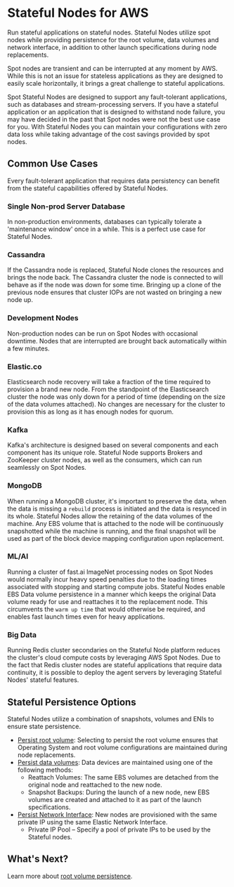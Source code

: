 # Stateful Nodes for AWS

Run stateful applications on stateful nodes. Stateful Nodes utilize spot nodes while providing persistence for the root volume, data volumes and network interface, in addition to other launch specifications during node replacements.

Spot nodes are transient and can be interrupted at any moment by AWS. While this is not an issue for stateless applications as they are designed to easily scale horizontally, it brings a great challenge to stateful applications.

Spot Stateful Nodes are designed to support any fault-tolerant applications, such as databases and stream-processing servers. If you have a stateful application or an application that is designed to withstand node failure, you may have decided in the past that Spot nodes were not the best use case for you. With Stateful Nodes you can maintain your configurations with zero data loss while taking advantage of the cost savings provided by spot nodes.

## Common Use Cases

Every fault-tolerant application that requires data persistency can benefit from the stateful capabilities offered by Stateful Nodes.

### Single Non-prod Server Database

In non-production environments, databases can typically tolerate a 'maintenance window' once in a while. This is a perfect use case for Stateful Nodes.

### Cassandra

If the Cassandra node is replaced, Stateful Node clones the resources and brings the node back. The Cassandra cluster the node is connected to will behave as if the node was down for some time. Bringing up a clone of the previous node ensures that cluster IOPs are not wasted on bringing a new node up.

### Development Nodes

Non-production nodes can be run on Spot Nodes with occasional downtime. Nodes that are interrupted are brought back automatically within a few minutes.

### Elastic.co

Elasticsearch node recovery will take a fraction of the time required to provision a brand new node. From the standpoint of the Elasticsearch cluster the node was only down for a period of time (depending on the size of the data volumes attached). No changes are necessary for the cluster to provision this as long as it has enough nodes for quorum.

### Kafka

Kafka's architecture is designed based on several components and each component has its unique role. Stateful Node supports Brokers and ZooKeeper cluster nodes, as well as the consumers, which can run seamlessly on Spot Nodes.

### MongoDB

When running a MongoDB cluster, it's important to preserve the data, when the data is missing a `rebuild` process is initiated and the data is resynced in its whole. Stateful Nodes allow the retaining of the data volumes of the machine. Any EBS volume that is attached to the node will be continuously snapshotted while the machine is running, and the final snapshot will be used as part of the block device mapping configuration upon replacement.

### ML/AI

Running a cluster of fast.ai ImageNet processing nodes on Spot Nodes would normally incur heavy speed penalties due to the loading times associated with stopping and starting compute jobs. Stateful Nodes enable EBS Data volume persistence in a manner which keeps the original Data volume ready for use and reattaches it to the replacement node. This circumvents the `warm up time` that would otherwise be required, and enables fast launch times even for heavy applications.

### Big Data

Running Redis cluster secondaries on the Stateful Node platform reduces the cluster's cloud compute costs by leveraging AWS Spot Nodes. Due to the fact that Redis cluster nodes are stateful applications that require data continuity, it is possible to deploy the agent servers by leveraging Stateful Nodes' stateful features.

## Stateful Persistence Options

Stateful Nodes utilize a combination of snapshots, volumes and ENIs to ensure state persistence.

- [Persist root volume](managed-instance/features/root-volume-persistence): Selecting to persist the root volume ensures that Operating System and root volume configurations are maintained during node replacements.
- [Persist data volumes](managed-instance/features/data-volume-persistence): Data devices are maintained using one of the following methods:
  - Reattach Volumes: The same EBS volumes are detached from the original node and reattached to the new node.
  - Snapshot Backups: During the launch of a new node, new EBS volumes are created and attached to it as part of the launch specifications.
- [Persist Network Interface](managed-instance/features/network-persistence): New nodes are provisioned with the same private IP using the same Elastic Network Interface.
  - Private IP Pool – Specify a pool of private IPs to be used by the Stateful nodes.

## What's Next?

Learn more about [root volume persistence](managed-instance/features/root-volume-persistence).
